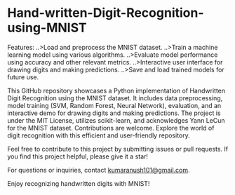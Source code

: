 # Hand-written-Digit-Recognition-using-MNIST
Features:
..>Load and preprocess the MNIST dataset.
..>Train a machine learning model using various algorithms.
..>Evaluate model performance using accuracy and other relevant metrics.
..>Interactive user interface for drawing digits and making predictions.
..>Save and load trained models for future use.

This GitHub repository showcases a Python implementation of Handwritten Digit Recognition using the MNIST dataset. It includes data preprocessing, model training (SVM, Random Forest, Neural Network), evaluation, and an interactive demo for drawing digits and making predictions. The project is under the MIT License, utilizes scikit-learn, and acknowledges Yann LeCun for the MNIST dataset. Contributions are welcome. Explore the world of digit recognition with this efficient and user-friendly repository.


Feel free to contribute to this project by submitting issues or pull requests. If you find this project helpful, please give it a star!

For questions or inquiries, contact kumaranush101@gmail.com.

Enjoy recognizing handwritten digits with MNIST!
